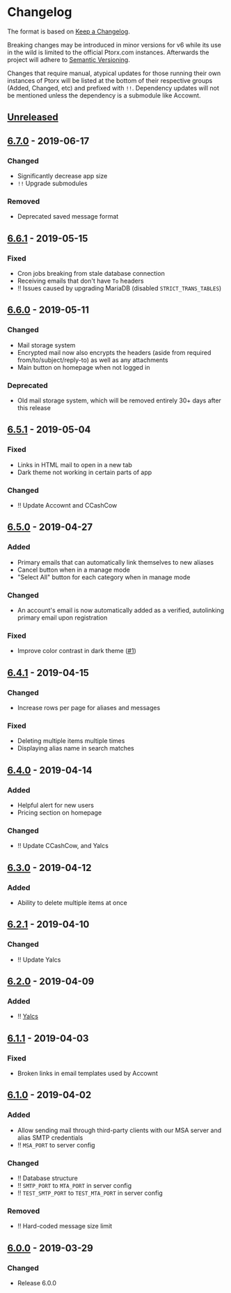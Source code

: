# Changelog

The format is based on [Keep a Changelog](https://keepachangelog.com/en/1.0.0).

Breaking changes may be introduced in minor versions for v6 while its use in the wild is limited to the official Ptorx.com instances. Afterwards the project will adhere to [Semantic Versioning](https://semver.org).

Changes that require manual, atypical updates for those running their own instances of Ptorx will be listed at the bottom of their respective groups (Added, Changed, etc) and prefixed with `!!`. Dependency updates will not be mentioned unless the dependency is a submodule like Accownt.

## [Unreleased]

## [6.7.0] - 2019-06-17

### Changed

- Significantly decrease app size
- `!!` Upgrade submodules

### Removed

- Deprecated saved message format

## [6.6.1] - 2019-05-15

### Fixed

- Cron jobs breaking from stale database connection
- Receiving emails that don't have `To` headers
- !! Issues caused by upgrading MariaDB (disabled `STRICT_TRANS_TABLES`)

## [6.6.0] - 2019-05-11

### Changed

- Mail storage system
- Encrypted mail now also encrypts the headers (aside from required from/to/subject/reply-to) as well as any attachments
- Main button on homepage when not logged in

### Deprecated

- Old mail storage system, which will be removed entirely 30+ days after this release

## [6.5.1] - 2019-05-04

### Fixed

- Links in HTML mail to open in a new tab
- Dark theme not working in certain parts of app

### Changed

- !! Update Accownt and CCashCow

## [6.5.0] - 2019-04-27

### Added

- Primary emails that can automatically link themselves to new aliases
- Cancel button when in a manage mode
- "Select All" button for each category when in manage mode

### Changed

- An account's email is now automatically added as a verified, autolinking primary email upon registration

### Fixed

- Improve color contrast in dark theme ([#1](https://github.com/Xyfir/ptorx/issues/1))

## [6.4.1] - 2019-04-15

### Changed

- Increase rows per page for aliases and messages

### Fixed

- Deleting multiple items multiple times
- Displaying alias name in search matches

## [6.4.0] - 2019-04-14

### Added

- Helpful alert for new users
- Pricing section on homepage

### Changed

- !! Update CCashCow, and Yalcs

## [6.3.0] - 2019-04-12

### Added

- Ability to delete multiple items at once

## [6.2.1] - 2019-04-10

### Changed

- !! Update Yalcs

## [6.2.0] - 2019-04-09

### Added

- !! [Yalcs](https://github.com/Xyfir/yalcs)

## [6.1.1] - 2019-04-03

### Fixed

- Broken links in email templates used by Accownt

## [6.1.0] - 2019-04-02

### Added

- Allow sending mail through third-party clients with our MSA server and alias SMTP credentials
- !! `MSA_PORT` to server config

### Changed

- !! Database structure
- !! `SMTP_PORT` to `MTA_PORT` in server config
- !! `TEST_SMTP_PORT` to `TEST_MTA_PORT` in server config

### Removed

- !! Hard-coded message size limit

## [6.0.0] - 2019-03-29

### Changed

- Release 6.0.0

[unreleased]: https://github.com/Xyfir/ptorx/compare/6.7.0...HEAD
[6.7.0]: https://github.com/Xyfir/ptorx/compare/6.6.1...6.7.0
[6.6.1]: https://github.com/Xyfir/ptorx/compare/6.6.0...6.6.1
[6.6.0]: https://github.com/Xyfir/ptorx/compare/6.5.0...6.6.0
[6.5.1]: https://github.com/Xyfir/ptorx/compare/6.5.0...6.5.1
[6.5.0]: https://github.com/Xyfir/ptorx/compare/6.4.1...6.5.0
[6.4.1]: https://github.com/Xyfir/ptorx/compare/6.4.0...6.4.1
[6.4.0]: https://github.com/Xyfir/ptorx/compare/6.3.0...6.4.0
[6.3.0]: https://github.com/Xyfir/ptorx/compare/6.2.1...6.3.0
[6.2.1]: https://github.com/Xyfir/ptorx/compare/6.2.0...6.2.1
[6.2.0]: https://github.com/Xyfir/ptorx/compare/6.1.1...6.2.0
[6.1.1]: https://github.com/Xyfir/ptorx/compare/6.0.1...6.1.1
[6.1.0]: https://github.com/Xyfir/ptorx/compare/6.0.0...6.1.0
[6.0.0]: https://github.com/Xyfir/ptorx/releases/tag/6.0.0
